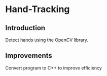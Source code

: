 # Hand-Tracking

## Introduction

Detect hands using the OpenCV library.

## Improvements

Convert program to C++ to improve efficiency
